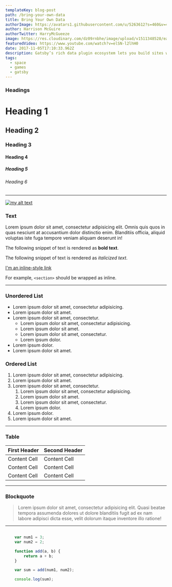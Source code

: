 ```yaml
---
templateKey: blog-post
path: /bring-your-own-data
title: Bring Your Own Data
authorImage: https://avatars1.githubusercontent.com/u/5263612?s=460&v=4
author: Harrison McGuire
authorTwitter: HarryMcGueeze
image: https://res.cloudinary.com/dz09rnbhe/image/upload/v1511348528/eathen-carter_dp9nub.jpg
featuredVideo: https://www.youtube.com/watch?v=elSN-l2lhH0
date: 2017-11-05T17:10:33.962Z
description: Gatsby’s rich data plugin ecosystem lets you build sites with the data you want — from one or many sources, Pull data from headless CMSs, SaaS services, APIs, databases, your file system & more directly into your pages using GraphQL .
tags:
  - space
  - games
  - gatsby
---
```

### Headings

# Heading 1

## Heading 2

### Heading 3

#### Heading 4

##### Heading 5

###### Heading 6

---

[![my alt text](https://res.cloudinary.com/dz09rnbhe/image/upload/v1511348529/mega-man_tl5szm.jpg "my title text")](https://res.cloudinary.com/dz09rnbhe/image/upload/v1511348529/mega-man_tl5szm.jpg)

### Text

Lorem ipsum dolor sit amet, consectetur adipisicing elit. Omnis quis quos in quas nesciunt at accusantium dolor distinctio enim. Blanditiis officia, aliquid voluptas iste fuga tempore veniam aliquam deserunt in!

The following snippet of text is rendered as **bold text**.

The following snippet of text is rendered as *italicized text*.

[I'm an inline-style link](https://www.google.com)

For example, `<section>` should be wrapped as inline.

---

### Unordered List

* Lorem ipsum dolor sit amet, consectetur adipisicing.
* Lorem ipsum dolor sit amet.
* Lorem ipsum dolor sit amet, consectetur.
	* Lorem ipsum dolor sit amet, consectetur adipisicing.
	* Lorem ipsum dolor sit amet.
	* Lorem ipsum dolor sit amet, consectetur.
	* Lorem ipsum dolor.
* Lorem ipsum dolor.
* Lorem ipsum dolor sit amet.

### Ordered List

1. Lorem ipsum dolor sit amet, consectetur adipisicing.
1. Lorem ipsum dolor sit amet.
1. Lorem ipsum dolor sit amet, consectetur.
	1. Lorem ipsum dolor sit amet, consectetur adipisicing.
	1. Lorem ipsum dolor sit amet.
	1. Lorem ipsum dolor sit amet, consectetur.
	1. Lorem ipsum dolor.
1. Lorem ipsum dolor.
1. Lorem ipsum dolor sit amet.

---

### Table

First Header | Second Header
------------ | -------------
Content Cell | Content Cell
Content Cell | Content Cell
Content Cell | Content Cell

---

### Blockquote

> Lorem ipsum dolor sit amet, consectetur adipisicing elit. Quasi beatae tempora assumenda dolores ut dolore blanditiis fugit ad ex nam labore adipisci dicta esse, velit dolorum itaque inventore illo ratione!

---

```javascript

	var num1 = 3;
	var num2 = 2;

	function add(a, b) {
		return a + b;
	}

	var sum = add(num1, num2);

	console.log(sum);

```
